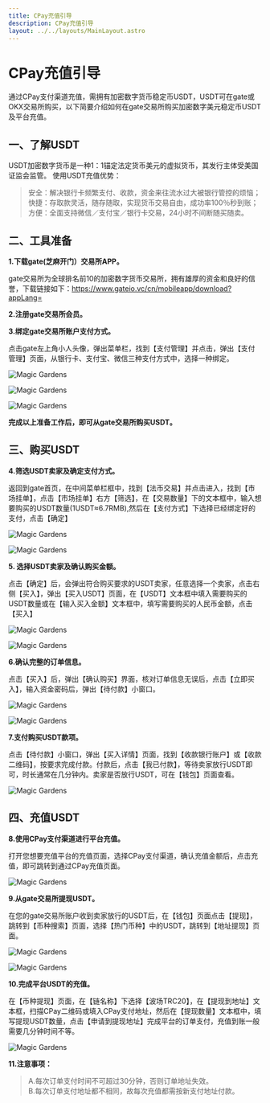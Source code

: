 ```yaml
---
title: CPay充值引导
description: CPay充值引导
layout: ../../layouts/MainLayout.astro
---
```


# CPay充值引导   
通过CPay支付渠道充值，需拥有加密数字货币稳定币USDT，USDT可在gate或OKX交易所购买，以下简要介绍如何在gate交易所购买加密数字美元稳定币USDT及平台充值。
     
## **一、了解USDT**   
USDT加密数字货币是一种1：1锚定法定货币美元的虚拟货币，其发行主体受美国证监会监管。
使用USDT充值优势：
> 安全：解决银行卡频繁支付、收款，资金来往流水过大被银行管控的烦恼；    
> 快捷：存取款灵活，随存随取，实现货币交易自由，成功率100％秒到账；   
> 方便：全面支持微信／支付宝／银行卡交易，24小时不间断随买随卖。 

## **二、工具准备**   
**1.下载gate(芝麻开门）交易所APP。**    

gate交易所为全球排名前10的加密数字货币交易所，拥有雄厚的资金和良好的信誉，下载链接如下：https://www.gateio.vc/cn/mobileapp/download?appLang=  

**2.注册gate交易所会员。**  

**3.绑定gate交易所账户支付方式。**     

点击gate左上角小人头像，弹出菜单栏，找到【支付管理】并点击，弹出【支付管理】页面，从银行卡、支付宝、微信三种支付方式中，选择一种绑定。      

![](/1.jpg "Magic Gardens")      

![](/2.jpg "Magic Gardens")     

![](/3.jpg "Magic Gardens")       

**完成以上准备工作后，即可从gate交易所购买USDT。**   

## **三、购买USDT**     
**4.筛选USDT卖家及确定支付方式。**    

返回到gate首页，在中间菜单栏框中，找到【法币交易】并点击进入，找到【市场挂单】，点击【市场挂单】右方【筛选】，在【交易数量】下的文本框中，输入想要购买的USDT数量(1USDT≈6.7RMB),然后在【支付方式】下选择已经绑定好的支付，点击【确定】   

![](/4.jpg "Magic Gardens")     

![](/5.jpg "Magic Gardens")      


**5. 选择USDT卖家及确认购买金额。**     

点击【确定】后，会弹出符合购买要求的USDT卖家，任意选择一个卖家，点击右侧【买入】，弹出【买入USDT】页面，在【USDT】文本框中填入需要购买的USDT数量或在【输入买入金额】文本框中，填写需要购买的人民币金额，点击【买入】   

![](/6.jpg "Magic Gardens")     

![](/7.jpg "Magic Gardens")   


**6.确认完整的订单信息。**     

点击【买入】后，弹出【确认购买】界面，核对订单信息无误后，点击【立即买入】，输入资金密码后，弹出【待付款】小窗口。

![](/8.jpg "Magic Gardens")      

![](/9.jpg "Magic Gardens")       

**7.支付购买USDT款项。**      

点击【待付款】小窗口，弹出【买入详情】页面，找到【收款银行账户】或【收款二维码】，按要求完成付款。付款后，点击【我已付款】，等待卖家放行USDT即可，时长通常在几分钟内。卖家是否放行USDT，可在【钱包】页面查看。

![](/10.jpg "Magic Gardens")    
    
## **四、充值USDT** ##   
**8.使用CPay支付渠道进行平台充值。**    

打开您想要充值平台的充值页面，选择CPay支付渠道，确认充值金额后，点击充值，即可跳转到通过CPay充值页面。   

![](/11.jpg "Magic Gardens")   

**9.从gate交易所提现USDT。**      

在您的gate交易所账户收到卖家放行的USDT后，在【钱包】页面点击【提现】，跳转到【币种搜索】页面，选择【热门币种】中的USDT，跳转到【地址提现】页面。  

![](/12.jpg "Magic Gardens")   

![](/13.jpg "Magic Gardens")  

**10.完成平台USDT的充值。**    

在【币种提现】页面，在【链名称】下选择【波场TRC20】，在【提现到地址】文本框，扫描CPay二维码或填入CPay支付地址，然后在【提现数量】文本框中，填写提现USDT数量，点击【申请到提现地址】完成平台的订单支付，充值到账一般需要几分钟时间不等。   

![](/14.jpg "Magic Gardens")

**11.注意事项：**       

>A.每次订单支付时间不可超过30分钟，否则订单地址失效。      
>B.每次订单支付地址都不相同，故每次充值都需按新支付地址付款。  
